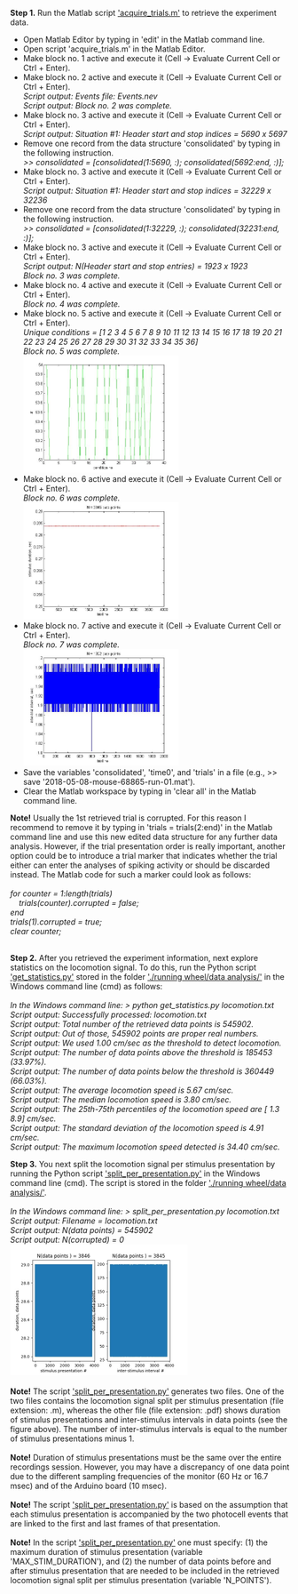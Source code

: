 <b>Step 1.</b> Run the Matlab script <a href='https://github.com/departutto/mouse_locomotion/blob/master/data%20retrieval%20and%20PSTHs/acquire_trials.m'>'acquire_trials.m'</a> to retrieve the experiment data.<p>
<ul>
<li>Open Matlab Editor by typing in 'edit' in the Matlab command line.</li>
<li>Open script 'acquire_trials.m' in the Matlab Editor.</li>
<li>Make block no. 1 active and execute it (Cell -> Evaluate Current Cell or Ctrl + Enter).</li>
<li>Make block no. 2 active and execute it (Cell -> Evaluate Current Cell or Ctrl + Enter).<br>
<i>Script output: Events file: Events.nev</i><br>
<i>Script output: Block no. 2 was complete.</i></li>
<li>Make block no. 3 active and execute it (Cell -> Evaluate Current Cell or Ctrl + Enter).<br>
<i>Script output: Situation #1: Header start and stop indices = 5690 x 5697</i></li>
<li>Remove one record from the data structure 'consolidated' by typing in the following instruction.<br>
<i>>> consolidated = [consolidated(1:5690, :); consolidated(5692:end, :)];</i><br>
<li>Make block no. 3 active and execute it (Cell -> Evaluate Current Cell or Ctrl + Enter).<br>
<i>Script output: Situation #1: Header start and stop indices = 32229 x 32236</i></li>
<li>Remove one record from the data structure 'consolidated' by typing in the following instruction.<br>
<i>>> consolidated = [consolidated(1:32229, :); consolidated(32231:end, :)];</i></li>
<li>Make block no. 3 active and execute it (Cell -> Evaluate Current Cell or Ctrl + Enter).<br>
<i>Script output: N(Header start and stop entries) = 1923 x 1923</i><br>
<i>Block no. 3 was complete.</i></li>
<li>Make block no. 4 active and execute it (Cell -> Evaluate Current Cell or Ctrl + Enter).<br>
<i>Block no. 4 was complete.</i></li>
<li>Make block no. 5 active and execute it (Cell -> Evaluate Current Cell or Ctrl + Enter).<br>
<i>Unique conditions = [1   2   3   4   5   6   7   8   9  10  11  12  13  14  15  16  17  18  19  20  21  22  23  24  25  26  27  28  29  30  31  32  33  34  35  36]</i><br>
<i>Block no. 5 was complete.</i><br>
<img src='stimulus_conditions.jpg' height="210" width="280"></li>
<li>Make block no. 6 active and execute it (Cell -> Evaluate Current Cell or Ctrl + Enter).<br>
<i>Block no. 6 was complete.</i><br>
<img src='stimulus_duration.jpg' height="210" width="280"></li>
<li>Make block no. 7 active and execute it (Cell -> Evaluate Current Cell or Ctrl + Enter).<br>
<i>Block no. 7 was complete.</i><br>
<img src='inter_trial_intervals.jpg' height="210" width="280"></li>
<li>Save the variables 'consolidated', 'time0', and 'trials' in a file (e.g., >> save '2018-05-08-mouse-68865-run-01.mat').</li>
<li>Clear the Matlab workspace by typing in 'clear all' in the Matlab command line.</li>
</ul>
<b>Note!</b> Usually the 1st retrieved trial is corrupted. For this reason I recommend to remove it by typing in 'trials = trials(2:end)' in the Matlab command line and use this new edited data
structure for any further data analysis. However, if the trial presentation order is really important, another option could be to introduce a trial marker that indicates whether the trial either can enter the analyses of spiking activity or should be discarded instead. The Matlab code for such a marker could look as follows:<br><br>
<i>for counter = 1:length(trials)<br>
&nbsp;&nbsp;&nbsp;&nbsp;trials(counter).corrupted = false;<br>
end<br>
trials(1).corrupted = true;<br>
clear counter;</i>
<br><br>

<b>Step 2.</b> After you retrieved the experiment information, next explore statistics on the locomotion signal. To do this, run the Python script 
<a href='https://github.com/departutto/mouse_locomotion/blob/master/running%20wheel/data%20analysis/get_statistics.py'>'get_statistics.py'</a> stored in the folder 
<a href='https://github.com/departutto/mouse_locomotion/tree/master/running%20wheel/data%20analysis'>'./running wheel/data analysis/'</a> in the Windows command line (cmd) as follows:<br><br>
<i>In the Windows command line: > python get_statistics.py locomotion.txt</i><br>
<i>Script output: Successfully processed: locomotion.txt</i><br>
<i>Script output: Total number of the retrieved data points is 545902.</i><br>
<i>Script output: Out of those, 545902 points are proper real numbers.</i><br>
<i>Script output: We used 1.00 cm/sec as the threshold to detect locomotion.</i><br>
<i>Script output: The number of data points above the threshold is 185453 (33.97%).</i><br>
<i>Script output: The number of data points below the threshold is 360449 (66.03%).</i><br>
<i>Script output: The average locomotion speed is 5.67 cm/sec.</i><br>
<i>Script output: The median locomotion speed is 3.80 cm/sec.</i><br>
<i>Script output: The 25th-75th percentiles of the locomotion speed are [ 1.3  8.9] cm/sec.</i><br>
<i>Script output: The standard deviation of the locomotion speed is 4.91 cm/sec.</i><br>
<i>Script output: The maximum locomotion speed detected is 34.40 cm/sec.</i><br>

<b>Step 3.</b> You next split the locomotion signal per stimulus presentation by running the Python script 
<a href='https://github.com/departutto/mouse_locomotion/blob/master/running%20wheel/data%20analysis/split_per_presentation.py'>'split_per_presentation.py'</a> in the Windows command line (cmd). 
The script is stored in the folder <a href='https://github.com/departutto/mouse_locomotion/tree/master/running%20wheel/data%20analysis'>'./running wheel/data analysis/'</a>.<br><br>
<i>In the Windows command line: > split_per_presentation.py locomotion.txt</i><br>
<i>Script output: Filename = locomotion.txt</i><br>
<i>Script output: N(data points) = 545902</i><br>
<i>Script output: N(corrupted) = 0</i><br>
<img src='locomotion.txt.jpg' height="236" width="320"><br><br>
<b>Note!</b> The script <a href='https://github.com/departutto/mouse_locomotion/blob/master/running%20wheel/data%20analysis/split_per_presentation.py'>'split_per_presentation.py'</a> generates two files. 
One of the two files contains the locomotion signal split per stimulus presentation (file extension: .m), whereas the other file (file extension: .pdf) shows duration of stimulus presentations and 
inter-stimulus intervals in data points (see the figure above). The number of inter-stimulus intervals is equal to the number of stimulus presentations minus 1. <br><br>
<b>Note!</b> Duration of stimulus presentations must be the same over the entire recordings session. However, you may have a discrepancy of one data point due to the different sampling frequencies 
of the monitor (60 Hz or 16.7 msec) and of the Arduino board (10 msec).<br><br>
<b>Note!</b> The script <a href='https://github.com/departutto/mouse_locomotion/blob/master/running%20wheel/data%20analysis/split_per_presentation.py'>'split_per_presentation.py'</a> is based on the 
assumption that each stimulus presentation is accompanied by the two photocell events that are linked to the first and last frames of that presentation.<br><br>
<b>Note!</b> In the script <a href='https://github.com/departutto/mouse_locomotion/blob/master/running%20wheel/data%20analysis/split_per_presentation.py'>'split_per_presentation.py'</a> one must specify: 
(1) the maximum duration of stimulus presentation (variable 'MAX_STIM_DURATION'), and (2) the number of data points before and after stimulus presentation that are needed to be included in the 
retrieved locomotion signal split per stimulus presentation (variable 'N_POINTS').
<br>
